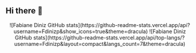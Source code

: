 ## Hi there 👋
<p align="center">
![Fabiane Diniz GitHub stats](https://github-readme-stats.vercel.app/api?username=Fdinizp&show_icons=true&theme=dracula)
![Fabiane Diniz GitHub stats](https://github-readme-stats.vercel.app/api/top-langs/?username=Fdinizp&layout=compact&langs_count=7&theme=dracula)
</p>

<!--
**Fdinizp/Fdinizp** is a ✨ _special_ ✨ repository because its `README.md` (this file) appears on your GitHub profile.

Here are some ideas to get you started:

- 🔭 I’m currently working on ...
- 🌱 I’m currently learning ...
- 👯 I’m looking to collaborate on ...
- 🤔 I’m looking for help with ...
- 💬 Ask me about ...
- 📫 How to reach me: ...
- 😄 Pronouns: ...
- ⚡ Fun fact: ...
-->
